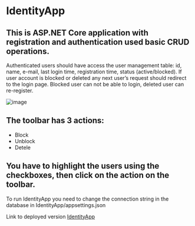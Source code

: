 # IdentityApp
## This is ASP.NET Core application with registration and authentication used basic CRUD operations.

Authenticated users should have access the user management table: id, name, e-mail, last login time, registration time, status (active/blocked). 
If user account is blocked or deleted any next user’s request should redirect to the login page. Blocked user can not be able to login, deleted user can re-register.

![image](https://user-images.githubusercontent.com/100798944/207674002-54e9ad18-5cc0-4e1d-a542-5b54f4c54e08.png)

## The toolbar has 3 actions:
+ Block
+ Unblock
+ Detele

## You have to highlight the users using the checkboxes, then click on the action on the toolbar.

To run IdentityApp you need to change the connection string in the database in IdentityApp/appsettings.json

Link to deployed version [IdentityApp](http://akurgansky-001-site1.ctempurl.com/)

